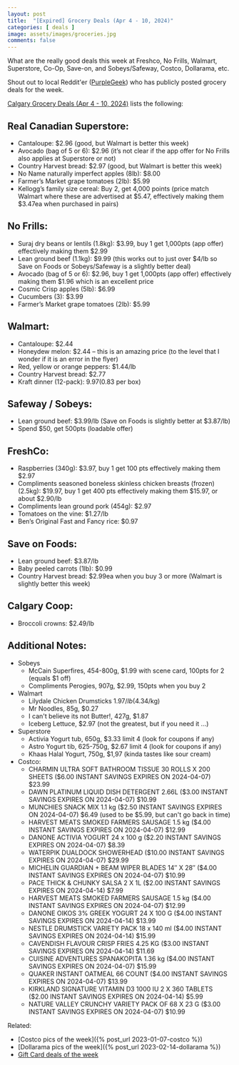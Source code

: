 ```yaml
---
layout: post
title:  "[Expired] Grocery Deals (Apr 4 - 10, 2024)"
categories: [ deals ]
image: assets/images/groceries.jpg
comments: false
---
```


What are the really good deals this week at Freshco, No Frills, Walmart, Superstore, Co-Op, Save-on, and Sobeys/Safeway, Costco, Dollarama, etc.

Shout out to local Reddit'er ([PurpleGeek](https://www.reddit.com/user/PurpleGeek/)) who has publicly posted grocery deals for the week.

[Calgary Grocery Deals (Apr 4 - 10, 2024)](https://www.reddit.com/r/Calgary/comments/1bv8rmv/calgary_grocery_deals_april_4_to_10_2024/) lists the following:

## Real Canadian Superstore:
- Cantaloupe: $2.96 (good, but Walmart is better this week)
- Avocado (bag of 5 or 6): $2.96 (it’s not clear if the app offer for No Frills also applies at Superstore or not)
- Country Harvest bread: $2.97 (good, but Walmart is better this week)
- No Name naturally imperfect apples (8lb): $8.00
- Farmer’s Market grape tomatoes (2lb): $5.99
- Kellogg’s family size cereal: Buy 2, get 4,000 points (price match Walmart where these are advertised at $5.47, effectively making them $3.47ea when purchased in pairs)


## No Frills:
- Suraj dry beans or lentils (1.8kg): $3.99, buy 1 get 1,000pts (app offer) effectively making them $2.99
- Lean ground beef (1.1kg): $9.99 (this works out to just over $4/lb so Save on Foods or Sobeys/Safeway is a slightly better deal)
- Avocado (bag of 5 or 6): $2.96, buy 1 get 1,000pts (app offer) effectively making them $1.96 which is an excellent price
- Cosmic Crisp apples (5lb): $6.99
- Cucumbers (3): $3.99
- Farmer’s Market grape tomatoes (2lb): $5.99

## Walmart:
- Cantaloupe: $2.44
- Honeydew melon: $2.44 – this is an amazing price (to the level that I wonder if it is an error in the flyer)
- Red, yellow or orange peppers: $1.44/lb
- Country Harvest bread: $2.77
- Kraft dinner (12-pack): $9.97 ($0.83 per box)

## Safeway / Sobeys:
- Lean ground beef: $3.99/lb (Save on Foods is slightly better at $3.87/lb)
- Spend $50, get 500pts (loadable offer)

## FreshCo:
- Raspberries (340g): $3.97, buy 1 get 100 pts effectively making them $2.97
- Compliments seasoned boneless skinless chicken breasts (frozen) (2.5kg): $19.97, buy 1 get 400 pts effectively making them $15.97, or about $2.90/lb
- Compliments lean ground pork (454g): $2.97
- Tomatoes on the vine: $1.27/lb
- Ben’s Original Fast and Fancy rice: $0.97

## Save on Foods:
- Lean ground beef: $3.87/lb
- Baby peeled carrots (1lb): $0.99
- Country Harvest bread: $2.99ea when you buy 3 or more (Walmart is slightly better this week)

## Calgary Coop:
- Broccoli crowns: $2.49/lb

## Additional Notes:
- Sobeys
    - McCain Superfires, 454-800g, $1.99 with scene card, 100pts for 2 (equals $1 off)
    - Compliments Perogies, 907g, $2.99, 150pts when you buy 2
- Walmart
    - Lilydale Chicken Drumsticks $1.97/lb ($4.34/kg)
    - Mr Noodles, 85g, $0.27
    - I can't believe its not Butter!, 427g, $1.87
    - Iceberg Lettuce, $2.97 (not the greatest, but if you need it ...)
- Superstore
    - Activia Yogurt tub, 650g, $3.33 limit 4 (look for coupons if any)
    - Astro Yogurt tib, 625-750g, $2.67 limit 4 (look for coupons if any)
    - Khaas Halal Yogurt, 750g, $1,97 (kinda tastes like sour cream)
- Costco:
    - CHARMIN ULTRA SOFT BATHROOM TISSUE 30 ROLLS X 200 SHEETS ($6.00 INSTANT SAVINGS EXPIRES ON 2024-04-07) $23.99
    - DAWN PLATINUM LIQUID DISH DETERGENT 2.66L ($3.00 INSTANT SAVINGS EXPIRES ON 2024-04-07) $10.99
    - MUNCHIES SNACK MIX 1.1 kg ($2.50 INSTANT SAVINGS EXPIRES ON 2024-04-07) $6.49 (used to be $5.99, but can't go back in time)
    - HARVEST MEATS SMOKED FARMERS SAUSAGE 1.5 kg ($4.00 INSTANT SAVINGS EXPIRES ON 2024-04-07) $12.99
    - DANONE ACTIVIA YOGURT 24 x 100 g ($2.20 INSTANT SAVINGS EXPIRES ON 2024-04-07) $8.39
    - WATERPIK DUALDOCK SHOWERHEAD ($10.00 INSTANT SAVINGS EXPIRES ON 2024-04-07) $29.99
    - MICHELIN GUARDIAN + BEAM WIPER BLADES 14″ X 28″ ($4.00 INSTANT SAVINGS EXPIRES ON 2024-04-07) $10.99
    - PACE THICK & CHUNKY SALSA 2 X 1L ($2.00 INSTANT SAVINGS EXPIRES ON 2024-04-14) $7.99
    - HARVEST MEATS SMOKED FARMERS SAUSAGE 1.5 kg ($4.00 INSTANT SAVINGS EXPIRES ON 2024-04-07) $12.99
    - DANONE OIKOS 3% GREEK YOGURT 24 X 100 G ($4.00 INSTANT SAVINGS EXPIRES ON 2024-04-14) $13.99
    - NESTLE DRUMSTICK VARIETY PACK 18 x 140 ml ($4.00 INSTANT SAVINGS EXPIRES ON 2024-04-14) $15.99
    - CAVENDISH FLAVOUR CRISP FRIES 4.25 KG ($3.00 INSTANT SAVINGS EXPIRES ON 2024-04-14) $11.69
    - CUISINE ADVENTURES SPANAKOPITA 1.36 kg ($4.00 INSTANT SAVINGS EXPIRES ON 2024-04-07) $15.99
    - QUAKER INSTANT OATMEAL 66 COUNT ($4.00 INSTANT SAVINGS EXPIRES ON 2024-04-07) $13.99
    - KIRKLAND SIGNATURE VITAMIN D3 1000 IU 2 X 360 TABLETS ($2.00 INSTANT SAVINGS EXPIRES ON 2024-04-14) $5.99
    - NATURE VALLEY CRUNCHY VARIETY PACK OF 68 X 23 G ($3.00 INSTANT SAVINGS EXPIRES ON 2024-04-07) $10.99
    
Related:
 - [Costco pics of the week]({% post_url 2023-01-07-costco %})
 - [Dollarama pics of the week]({% post_url 2023-02-14-dollarama %})
 - [Gift Card deals of the week](https://forums.redflagdeals.com/various-retailers-gift-cards-deals-discounts-2024-2666408)

 